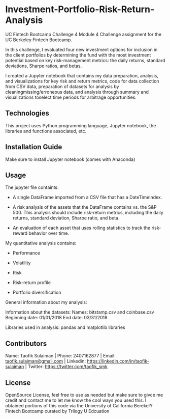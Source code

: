 # Investment-Portfolio-Risk-Return-Analysis
UC Fintech Bootcamp Challenge 4 Module 4 Challenge assignment for the UC Berkeley Fintech Bootcamp.

In this challenge, I evaluated four new investment options for inclusion in the client portfolios by determining the fund with the most investment potential based on key risk-management metrics: the daily returns, standard deviations, Sharpe ratios, and betas.

I created a Jupyter notebook that contains my data preparation, analysis, and visualizations for key risk and return metrics, code for data collection from CSV data, preparation of datasets for analysis by cleaningmissing/erroneous data, and analysis through summary and visualizations toselect time periods for arbitrage opportunities.

## Technologies

This project uses Python programming language, Jupyter notebook, the libraries and functions associated, etc.

## Installation Guide

Make sure to install Jupyter notebook (comes with Anaconda)

## Usage

The jupyter file containts: 
- A single DataFrame imported from a CSV file that has a DateTimeIndex.

- A risk analysis of the assets that the DataFrame contains vs. the S&P 500. This analysis should include risk-return metrics, including the daily returns, standard deviation, Sharpe ratio, and beta.

- An evaluation of each asset that uses rolling statistics to track the risk-reward behavior over time.

My quantitative analysis contains: 
- Performance

- Volatility

- Risk

- Risk-return profile

- Portfolio diversification

General information about my analysis: 

Information about the datasets:
    Names: bitstamp.csv and coinbase.csv
    Beginning date: 01/01/2018
    End date: 03/31/2018

Libraries used in analysis: pandas and matplotlib libraries

## Contributors

Name: Taofik Sulaiman | Phone: 2407162877 | Email: taofik.sulaiman@gmail.com | Linkedin: https://linkedin.com/in/taofik-sulaiman | Twitter: https://twitter.com/taofik_smk

## License

OpenSource License, feel free to use as needed but make sure to givce me credit and contact me to let me know the cool ways you used this. I obtained portions of this code via the University of California BerekelY Fintech Bootcamp curated by Trilogy U Edcuation

